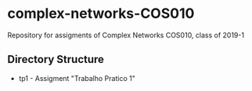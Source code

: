 # complex-networks-COS010
Repository for assigments of Complex Networks COS010, class of 2019-1

## Directory Structure
* tp1 - Assigment "Trabalho Pratico 1"